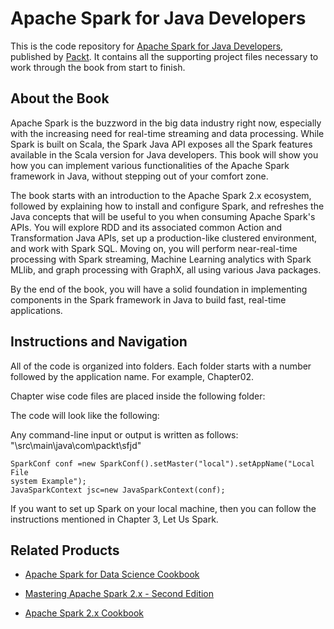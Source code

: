 # Apache Spark for Java Developers
This is the code repository for [Apache Spark for Java Developers](https://www.packtpub.com/big-data-and-business-intelligence/apache-spark-java-developers?utm_source=github&utm_medium=repository&utm_campaign=9781787126497), published by [Packt](https://www.packtpub.com/?utm_source=github). It contains all the supporting project files necessary to work through the book from start to finish.
## About the Book
Apache Spark is the buzzword in the big data industry right now, especially with the increasing need for real-time streaming and data processing. While Spark is built on Scala, the Spark Java API exposes all the Spark features available in the Scala version for Java developers. This book will show you how you can implement various functionalities of the Apache Spark framework in Java, without stepping out of your comfort zone.

The book starts with an introduction to the Apache Spark 2.x ecosystem, followed by explaining how to install and configure Spark, and refreshes the Java concepts that will be useful to you when consuming Apache Spark's APIs. You will explore RDD and its associated common Action and Transformation Java APIs, set up a production-like clustered environment, and work with Spark SQL. Moving on, you will perform near-real-time processing with Spark streaming, Machine Learning analytics with Spark MLlib, and graph processing with GraphX, all using various Java packages.

By the end of the book, you will have a solid foundation in implementing components in the Spark framework in Java to build fast, real-time applications.

## Instructions and Navigation
All of the code is organized into folders. Each folder starts with a number followed by the application name. For example, Chapter02.

Chapter wise code files are placed inside the following folder: 


The code will look like the following:

Any command-line input or output is written as follows: "\src\main\java\com\packt\sfjd"
```
SparkConf conf =new SparkConf().setMaster("local").setAppName("Local File
system Example");
JavaSparkContext jsc=new JavaSparkContext(conf);
```

If you want to set up Spark on your local machine, then you can follow the instructions mentioned in Chapter 3, Let Us Spark.

## Related Products
* [Apache Spark for Data Science Cookbook](https://www.packtpub.com/big-data-and-business-intelligence/apache-spark-data-science-cookbook?utm_source=github&utm_medium=repository&utm_campaign=9781785880100)

* [Mastering Apache Spark 2.x - Second Edition](https://www.packtpub.com/big-data-and-business-intelligence/mastering-apache-spark-2x-second-edition?utm_source=github&utm_medium=repository&utm_campaign=9781786462749)

* [Apache Spark 2.x Cookbook](https://www.packtpub.com/big-data-and-business-intelligence/apache-spark-2x-cookbook?utm_source=github&utm_medium=repository&utm_campaign=9781787127265)
